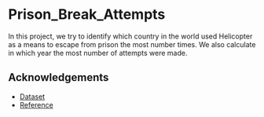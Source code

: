 
# Prison_Break_Attempts

In this project, we try to identify which country in the world used Helicopter as a means to escape from prison the most number times. We also calculate in which year the most number of attempts were made.


## Acknowledgements

 - [Dataset](https://en.wikipedia.org/wiki/List_of_helicopter_prison_escapes)
 - [Reference](Wikipedia)


